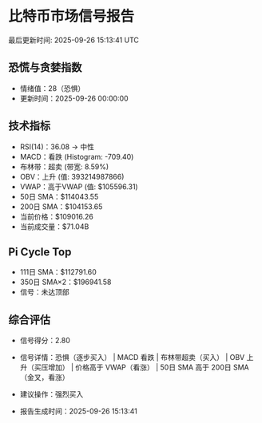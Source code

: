 # 比特币市场信号报告

最后更新时间: 2025-09-26 15:13:41 UTC

## 恐慌与贪婪指数
- 情绪值：28（恐惧）
- 更新时间：2025-09-26 00:00:00

## 技术指标
- RSI(14)：36.08 → 中性
- MACD：看跌 (Histogram: -709.40)
- 布林带：超卖 (带宽: 8.59%)
- OBV：上升 (值: 393214987866)
- VWAP：高于VWAP (值: $105596.31)
- 50日 SMA：$114043.55
- 200日 SMA：$104153.65
- 当前价格：$109016.26
- 当前成交量：$71.04B

## Pi Cycle Top
- 111日 SMA：$112791.60
- 350日 SMA×2：$196941.58
- 信号：未达顶部

## 综合评估
- 信号得分：2.80
- 信号详情：恐惧（逐步买入） | MACD 看跌 | 布林带超卖（买入） | OBV 上升（买压增加） | 价格高于 VWAP（看涨） | 50日 SMA 高于 200日 SMA（金叉，看涨）
- 建议操作：强烈买入

- 报告生成时间：2025-09-26 15:13:41